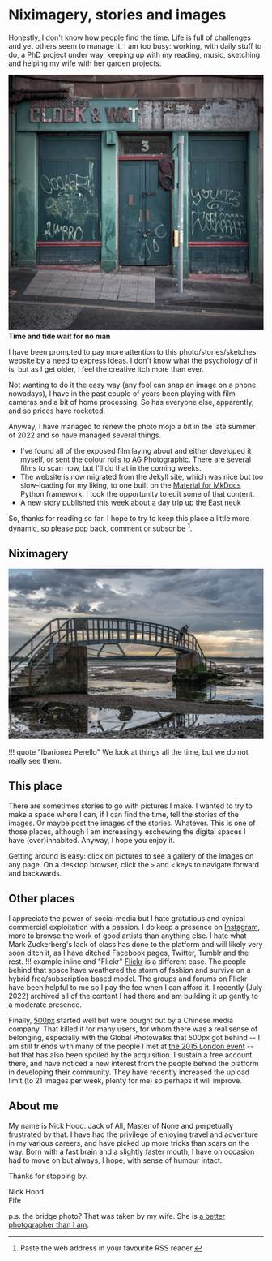 # Niximagery, stories and images

Honestly, I don't know how people find the time. Life is full of challenges and yet others seem to manage it. I am too busy: working, with daily stuff to do, a PhD project under way, keeping up with my reading, music, sketching and helping my wife with her garden projects.

![](/img/DSCF2858.jpg)
**Time and tide wait for no man**

I have been prompted to pay more attention to this photo/stories/sketches website by a need to express ideas. I don't know what the psychology of it is, but as I get older, I feel the creative itch more than ever.

Not wanting to do it the easy way (any fool can snap an image on a phone nowadays), I have in the past couple of years been playing with film cameras and a bit of home processing. So has everyone else, apparently, and so prices have rocketed.

Anyway, I have managed to renew the photo mojo a bit in the late summer of 2022 and so have managed several things.

* I've found all of the exposed film laying about and either developed it myself, or sent the colour rolls to AG Photographic. There are several films to scan now, but I'll do that in the coming weeks.
* The website is now migrated from the Jekyll site, which was nice but too slow-loading for my liking, to one built on  the [Material for MkDocs](https://squidfunk.github.io/mkdocs-material/) Python framework. I took the opportunity to edit some of that content.
* A new story published this week about [a day trip up the East neuk](/Stories/2022/2022-08-07-east-neuk/)

So, thanks for reading so far. I hope to try to keep this place a little more dynamic, so please pop back, comment or subscribe [^how]. 

[^how]: Paste the web address in your favourite RSS reader.

## Niximagery

![](/img/Dunbar.jpg)

!!! quote "Ibarionex Perello"
    We look at things all the time, but we do not really see them.

## This place

There are sometimes stories to go with pictures I make. I wanted to try to make a space where I can, if I can find the time, tell the stories of the images. Or maybe post the images of the stories. Whatever. This is one of those places, although I am increasingly eschewing the digital spaces I have (over)inhabited. Anyway, I hope you enjoy it. 

Getting around is easy: click on pictures to see a gallery of the images on any page. On a desktop browser, click the `>` and `<` keys to navigate forward and backwards.

## Other places

I appreciate the power of social media but I hate gratutious and cynical commercial exploitation with a passion. I do keep a presence on [Instagram](https://www.instagram.com/niximagery/), more to browse the work of good artists than anything else. I hate what Mark Zuckerberg's lack of class has done to the platform and will likely very soon ditch it, as I have ditched Facebook pages, Twitter, Tumblr and the rest.
!!! example inline end "Flickr"
    [Flickr](https://www.flickr.com/photos/niximagery/) is a different case. The people behind that space have weathered the storm of fashion and survive on a hybrid free/subscription based model. The groups and forums on Flickr have been helpful to me so I pay the fee when I can afford it. I recently (July 2022) archived all of the content I had there and am building it up gently to a moderate presence.

Finally, [500px](https://500px.com/p/niximagery?view=photos) started well but were bought out by a Chinese media company. That killed it for many users, for whom there was a real sense of belonging, especially with the Global Photowalks that 500px got behind -- I am still friends with many of the people I met at [the 2015 London event](https://500px.com/search?q=500pxGPW15&type=photos&sort=pulse) -- but that has also been spoiled by the acquisition. I sustain a free account there, and have noticed a new interest from the people behind the platform in developing their community. They have recently increased the upload limit (to 21 images per week, plenty for me) so perhaps it will improve.

## About me

My name is Nick Hood. Jack of All, Master of None and perpetually frustrated by that. I have had the privilege of enjoying travel and adventure in my various careers, and have picked up more tricks than scars on the way. Born with a fast brain and a slightly faster mouth, I have on occasion had to move on but always, I hope, with sense of humour intact.

Thanks for stopping by.


Nick Hood  
Fife

p.s. the bridge photo? That was taken by my wife. She is [a better photographer than I am](https://wildaye.co.uk/).

